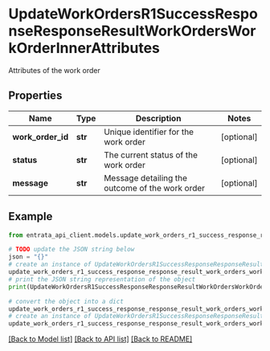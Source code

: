 # UpdateWorkOrdersR1SuccessResponseResponseResultWorkOrdersWorkOrderInnerAttributes

Attributes of the work order

## Properties

Name | Type | Description | Notes
------------ | ------------- | ------------- | -------------
**work_order_id** | **str** | Unique identifier for the work order | [optional] 
**status** | **str** | The current status of the work order | [optional] 
**message** | **str** | Message detailing the outcome of the work order | [optional] 

## Example

```python
from entrata_api_client.models.update_work_orders_r1_success_response_response_result_work_orders_work_order_inner_attributes import UpdateWorkOrdersR1SuccessResponseResponseResultWorkOrdersWorkOrderInnerAttributes

# TODO update the JSON string below
json = "{}"
# create an instance of UpdateWorkOrdersR1SuccessResponseResponseResultWorkOrdersWorkOrderInnerAttributes from a JSON string
update_work_orders_r1_success_response_response_result_work_orders_work_order_inner_attributes_instance = UpdateWorkOrdersR1SuccessResponseResponseResultWorkOrdersWorkOrderInnerAttributes.from_json(json)
# print the JSON string representation of the object
print(UpdateWorkOrdersR1SuccessResponseResponseResultWorkOrdersWorkOrderInnerAttributes.to_json())

# convert the object into a dict
update_work_orders_r1_success_response_response_result_work_orders_work_order_inner_attributes_dict = update_work_orders_r1_success_response_response_result_work_orders_work_order_inner_attributes_instance.to_dict()
# create an instance of UpdateWorkOrdersR1SuccessResponseResponseResultWorkOrdersWorkOrderInnerAttributes from a dict
update_work_orders_r1_success_response_response_result_work_orders_work_order_inner_attributes_from_dict = UpdateWorkOrdersR1SuccessResponseResponseResultWorkOrdersWorkOrderInnerAttributes.from_dict(update_work_orders_r1_success_response_response_result_work_orders_work_order_inner_attributes_dict)
```
[[Back to Model list]](../README.md#documentation-for-models) [[Back to API list]](../README.md#documentation-for-api-endpoints) [[Back to README]](../README.md)


